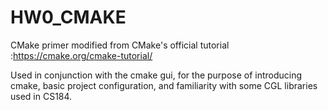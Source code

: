 # HW0_CMAKE
CMake primer modified from CMake's official tutorial :https://cmake.org/cmake-tutorial/

Used in conjunction with the cmake gui, for the purpose of introducing cmake, basic 
project configuration, and familiarity with some CGL libraries used in CS184.
